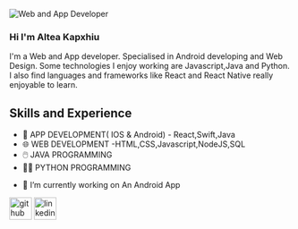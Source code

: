 ![Web and App Developer](https://media.licdn.com/dms/image/D4D16AQGtJjH0F-Kwyg/profile-displaybackgroundimage-shrink_350_1400/0/1719410165062?e=1724889600&v=beta&t=67tb7oU6_SotN4jkNHYgbKI8FHFc1ZJ2rHRJx-nUemw)

### Hi I'm Altea Kapxhiu
I'm a Web and App developer. Specialised in Android developing and Web Design. Some technologies I enjoy working are Javascript,Java and Python. I also find languages and frameworks like React and React Native really enjoyable to learn.
## Skills and Experience
* 📱 APP DEVELOPMENT( IOS & Android) - React,Swift,Java
* 🌐 WEB DEVELOPMENT -HTML,CSS,Javascript,NodeJS,SQL
* 🖱️ JAVA PROGRAMMING
* 👩‍💻 PYTHON PROGRAMMING



- 🔭 I’m currently working on An Android App 


[<img src='https://cdn.jsdelivr.net/npm/simple-icons@3.0.1/icons/github.svg' alt='github' height='40'>](https://github.com/alteakapxhiu)  [<img src='https://cdn.jsdelivr.net/npm/simple-icons@3.0.1/icons/linkedin.svg' alt='linkedin' height='40'>](www.linkedin.com/in/alteakapxhiu)  

